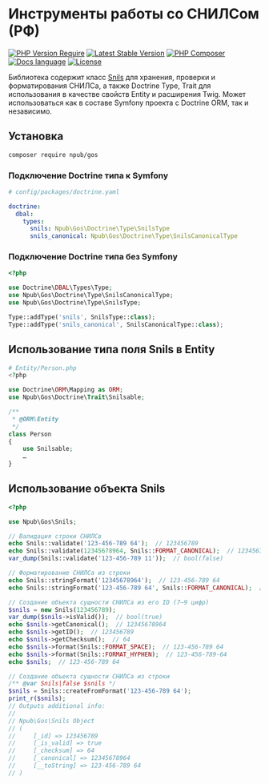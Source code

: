 # Инструменты работы со СНИЛСом (РФ)
[![PHP Version Require](https://poser.pugx.org/npub/gos/require/php)](https://packagist.org/packages/npub/gos)
[![Latest Stable Version](https://poser.pugx.org/npub/gos/v)](https://packagist.org/packages/npub/gos)
[![PHP Composer](https://github.com/npub/gos/actions/workflows/php.yml/badge.svg)](https://github.com/npub/gos/actions/workflows/php.yml)
[![Docs language](https://img.shields.io/badge/docs-RU-D52B1E.svg)](https://packagist.org/packages/npub/gos)
[![License](https://poser.pugx.org/npub/gos/license)](https://packagist.org/packages/npub/gos)

Библиотека содержит класс [Snils](https://github.com/npub/gos/blob/main/src/Snils.php) для хранения, проверки и форматирования СНИЛСа, а также Doctrine Type, Trait для использования в качестве свойств Entity и расширения Twig. Может использоваться как в составе Symfony проекта с Doctrine ORM, так и независимо.

## Установка
```bash
composer require npub/gos
```

### Подключение Doctrine типа к Symfony

```yaml
# config/packages/doctrine.yaml

doctrine:
  dbal:
    types:
      snils: Npub\Gos\Doctrine\Type\SnilsType
      snils_canonical: Npub\Gos\Doctrine\Type\SnilsCanonicalType
```

### Подключение Doctrine типа без Symfony
```php
<?php

use Doctrine\DBAL\Types\Type;
use Npub\Gos\Doctrine\Type\SnilsCanonicalType;
use Npub\Gos\Doctrine\Type\SnilsType;

Type::addType('snils', SnilsType::class);
Type::addType('snils_canonical', SnilsCanonicalType::class);

```

## Использование типа поля Snils в Entity
```php
# Entity/Person.php
<?php

use Doctrine\ORM\Mapping as ORM;
use Npub\Gos\Doctrine\Trait\Snilsable;

/**
 * @ORM\Entity
 */
class Person
{
    use Snilsable;
    …
}
```

## Использование объекта Snils
```php
<?php

use Npub\Gos\Snils;

// Валидация строки СНИЛСв
echo Snils::validate('123-456-789 64');  // 123456789
echo Snils::validate(12345678964, Snils::FORMAT_CANONICAL);  // 123456789
var_dump(Snils::validate('123-456-789 11'));  // bool(false)

// Форматирование СНИЛСа из строки
echo Snils::stringFormat('12345678964');  // 123-456-789 64
echo Snils::stringFormat('123-456-789 64', Snils::FORMAT_CANONICAL);  // 12345678964

// Создание объекта сущности СНИЛСа из его ID (7–9 цифр)
$snils = new Snils(123456789);
var_dump($snils->isValid());  // bool(true)
echo $snils->getCanonical();  // 12345678964
echo $snils->getID();  // 123456789
echo $snils->getChecksum();  // 64
echo $snils->format(Snils::FORMAT_SPACE);  // 123-456-789 64
echo $snils->format(Snils::FORMAT_HYPHEN);  // 123-456-789-64
echo $snils;  // 123-456-789 64

// Создание объекта сущности СНИЛСа из строки
/** @var Snils|false $snils */
$snils = Snils::createFromFormat('123-456-789 64');
print_r($snils);
// Outputs additional info:
//
// Npub\Gos\Snils Object
// (
//     [_id] => 123456789
//     [_is_valid] => true
//     [_checksum] => 64
//     [_canonical] => 12345678964
//     [__toString] => 123-456-789 64
// )
```
